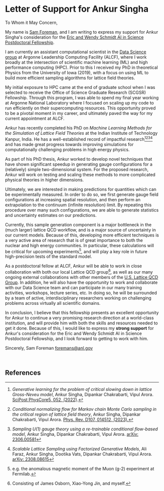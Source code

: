 # Letter of Support for Ankur Singha

To Whom it May Concern,

My name is [Sam Foreman](https://samforeman.me), and I am writing to express my support for Ankur Singha's consideration for the [Eric and Wendy Schmidt AI in Science Postdoctoral Fellowship](https://aiscience.uchicago.edu/).

I am currently an assistant computational scientist in the [Data Science group](https://alcf.anl.gov/about/people/group/506) at Argonne Leadership Computing Facility (ALCF), where I work broadly at the intersection of scientific machine learning (ML) and high performance computing (HPC). Prior to this I received my PhD in theoretical Physics from the University of Iowa (2019), with a focus on using ML to build more efficient sampling algorithms for lattice field theories. 

My initial exposure to HPC came at the end of graduate school when I was selected to receive the Office of Science Graduate Research (SCGSR) Fellowship. Through this program, I was able to spend my final year working at Argonne National Laboratory where I focused on scaling up my code to run efficiently on their supercomputing resources. This opportunity proved to be a pivotal moment in my career, and ultimately paved the way for my current appointment at ALCF.

Ankur has recently completed his PhD on _Machine Learning Methods for the Simulation of Lattice Field Theories_ at the Indian Institute of Technology Kanpur, India. He has a well-established record of impactful research[^1][^2][^3][^4] and has made great progress towards improving simulations for computationally challenging problems in high energy physics.

As part of his PhD thesis, Ankur worked to develop novel techniques that have shown significant speedup in generating gauge configurations for a (relatively) simple two-dimensional system. For the proposed research, Ankur will work on testing and scaling these methods to more complicated physical theories in higher dimensions. 

Ultimately, we are interested in making predictions for quantities which can be experimentally measured. In order to do so, we first generate gauge field configurations at increasing spatial resolution, and then perform an extrapolation to the continuum (infinite resolution) limit. By repeating this procedure over many such configurations, we are able to generate statistics and uncertainty estimates on our predictions.

Currently, this sample generation component is a major bottleneck in the (much larger) lattice QCD workflow, and is a major source of uncertainty in our current models. Because of this, developing more efficient techniques is a very active area of research that is of great importance to both the nuclear and high energy communities. In particular, these calculations will be critical for upcoming experiments[^g2], and will play a key role in future high-precision tests of the standard model.

As a postdoctoral fellow at ALCF, Ankur will be able to work in close collaboration with both our local Lattice QCD group[^alcf-lqcd], as well as our many ongoing external collaborations with other members of the [U.S. Lattice QCD Group](https://www.usqcd.org/). In addition, he will also have the opportunity to work and collaborate with our Data Science team and can participate in our many training activities, workshops, lecture series, etc. In doing so, he will be surrounded by a team of active, interdisciplinary researchers working on challenging problems across virtually all scientific domains.

In conclusion, I believe that this fellowship presents an excellent opportunity for Ankur to continue a very promising research direction at a world-class institution, and will provide him with both the skills and resources needed to get it done. Because of this, I would like to express my **strong support** for Ankur's consideration for the Eric and Wendy Schmidt AI in Science Postdoctoral Fellowship, and I look forward to getting to work with him.

Sincerely,
Sam Foreman
[foremans@anl.gov](mailto:///foremans@anl.gov)

<br>

## References

[^g2]: e.g. the anomalous magnetic moment of the Muon (g-2) experiment at Fermilab.

[^1]: _Generative learning for the problem of critical slowing down in lattice Gross-Neveu model_, Ankur Singha, Dipankar Chakrabarti, Vipul Arora. [SciPost PhysCore5, 052, (2022)](https://scipost.org/10.21468/SciPostPhysCore.5.4.052).
[^2]: _Conditional normalizing flow for Markov chain Monte Carlo sampling in the critical region of lattice field theory_, Ankur Singha, Dipankar Chakrabarti, Vipul Arora. [Phys. Rev. D107, 014512, (2023).](https://journals.aps.org/prd/abstract/10.1103/PhysRevD.107.014512)
[^3]: _Sampling U(1) gauge theory using a re-trainable conditional flow-based model_, Ankur Singha, Dipankar Chakrabarti, Vipul Arora. [arXiv: 2306.00581](https://arxiv.org/abs/2306.00581)
[^4]: _Scalable Lattice Sampling using Factorized Generative Models_, Ali Faraz, Ankur Singha, Dootika Vats, Dipankar Chakrabarti, Vipul Arora. [arXiv: 2308.08615](https://arxiv.org/abs/2308.08615)
[^alcf-lqcd]: Consisting of James Osborn, Xiao-Yong Jin, and myself.